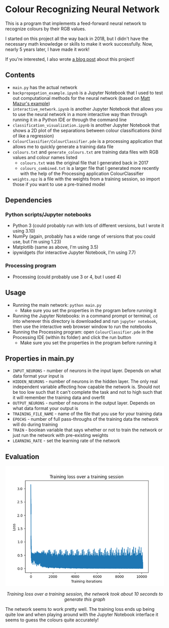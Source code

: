 # Colour Recognizing Neural Network

This is a program that implements a feed-forward neural network to recognize colours by their RGB values.

I started on this project all the way back in 2018, but I didn't have the necessary math knowledge or skills to make it work successfully. Now, nearly 5 years later, I have made it work!

If you're interested, I also wrote [a blog post](https://callumoriley.ca/posts/neuralNetwork.html) about this project!

## Contents
- `main.py` has the actual network
- `backpropogation_example.ipynb` is a Jupyter Notebook that I used to test out computational methods for the neural network (based on [Matt Mazur's example](https://mattmazur.com/2015/03/17/a-step-by-step-backpropagation-example/))
- `interactive_network.ipynb` is another Jupyter Notebook that allows you to use the neural network in a more interactive way than through running it in a Python IDE or through the command line
- `classification_visualization.ipynb` is another Jupyter Notebook that shows a 2D plot of the separations between colour classifications (kind of like a regression)
- `ColourClassifier/ColourClassifier.pde` is a processing application that allows me to quickly generate a training data file
- `colours.txt` and `generate_colours.txt` are training data files with RGB values and colour names listed
    - `colours.txt` was the original file that I generated back in 2017
    - `colours_combined.txt` is a larger file that I generated more recently with the help of the Processing application ColourClassifier
- `weights.npz` is a file with the weights from a training session, so import those if you want to use a pre-trained model

## Dependencies

### Python scripts/Jupyter notebooks
- Python 3 (could probably run with lots of different versions, but I wrote it using 3.10)
- NumPy (again, probably has a wide range of versions that you could use, but I'm using 1.23)
- Matplotlib (same as above, I'm using 3.5)
- ipywidgets (for interactive Jupyter Notebook, I'm using 7.7)

### Processing program
- Processing (could probably use 3 or 4, but I used 4)

## Usage

- Running the main network: `python main.py`  
    - Make sure you set the properties in the program before running it  
- Running the Jupyter Notebooks: in a command prompt or terminal, `cd` into wherever this directory is downloaded and run `jupyter notebook`, then use the interactive web browser window to run the notebooks
- Running the Processing program: open `ColourClassifier.pde` in the Processing IDE (within its folder) and click the run button  
    - Make sure you set the properties in the program before running it  

## Properties in main.py

- `INPUT_NEURONS` - number of neurons in the input layer. Depends on what data format your input is
- `HIDDEN_NEURONS` - number of neurons in the hidden layer. The only real independent variable affecting how capable the network is. Should not be too low such that it can't complete the task and not to high such that it will remember the training data and overfit
- `OUTPUT_NEURONS` - number of neurons in the output layer. Depends on what data format your output is
- `TRAINING_FILE_NAME` - name of the file that you use for your training data
- `EPOCHS` - number of full pass-throughs of the training data the network will do during training
- `TRAIN` - boolean variable that says whether or not to train the network or just run the network with pre-existing weights
- `LEARNING_RATE` - set the learning rate of the network

## Evaluation

<p align="center">
  <img src="training_loss.png" alt="Training loss over a training session">
</p>
<p align="center"><em>Training loss over a training session, the network took about 10 seconds to generate this graph</em></p>

The network seems to work pretty well. The training loss ends up being quite low and when playing around with the Jupyter Notebook interface it seems to guess the colours quite accurately!